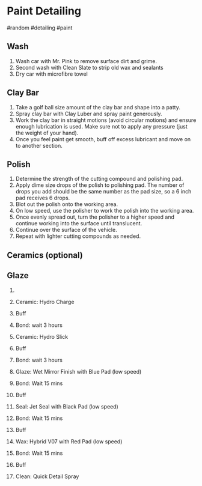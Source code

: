 # Paint Detailing
#random #detailing #paint

## Wash
1. Wash car with Mr. Pink to remove surface dirt and grime.
2. Second wash with Clean Slate to strip old wax and sealants
3. Dry car with microfibre towel

## Clay Bar
1. Take a golf ball size amount of the clay bar and shape into a patty.
2. Spray clay bar with Clay Luber and spray paint generously.
3. Work the clay bar in straight motions (avoid circular motions) and ensure enough lubrication is used. Make sure not to apply any pressure (just the weight of your hand).
4. Once you feel paint get smooth, buff off excess lubricant and move on to another section.

## Polish
1. Determine the strength of the cutting compound and polishing pad.
2. Apply dime size drops of the polish to polishing pad. The number of drops you add should be the same number as the pad size, so a 6 inch pad receives 6 drops.
3. Blot out the polish onto the working area.
4. On low speed, use the polisher to work the polish into the working area.
5. Once evenly spread out, turn the polisher to a higher speed and continue working into the surface until translucent.
6. Continue over the surface of the vehicle.
7. Repeat with lighter cutting compounds as needed.


## Ceramics (optional)


## Glaze
1. 


12. Ceramic: Hydro Charge
13. Buff
14. Bond: wait 3 hours
15. Ceramic: Hydro Slick
16. Buff
17. Bond: wait 3 hours
18. Glaze: Wet Mirror Finish with Blue Pad (low speed)
19. Bond: Wait 15 mins
20. Buff
21. Seal: Jet Seal with Black Pad (low speed)
22. Bond: Wait 15 mins
23. Buff
24. Wax: Hybrid V07 with Red Pad (low speed)
25. Bond: Wait 15 mins
26. Buff
27. Clean: Quick Detail Spray